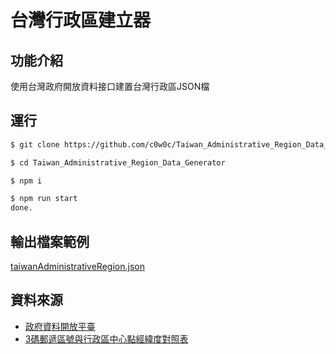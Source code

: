# 台灣行政區建立器

## 功能介紹

使用台灣政府開放資料接口建置台灣行政區JSON檔

## 運行

```bash
$ git clone https://github.com/c0w0c/Taiwan_Administrative_Region_Data_Generator.git

$ cd Taiwan_Administrative_Region_Data_Generator

$ npm i

$ npm run start 
done.
```

## 輸出檔案範例

[taiwanAdministrativeRegion.json](taiwanAdministrativeRegion.json)

## 資料來源

- [政府資料開放平臺](https://data.gov.tw/dataset/25489)
- [3碼郵遞區號與行政區中心點經緯度對照表](https://www.post.gov.tw/post/download/1050812_%E8%A1%8C%E6%94%BF%E5%8D%80%E7%B6%93%E7%B7%AF%E5%BA%A6(toPost).xml)